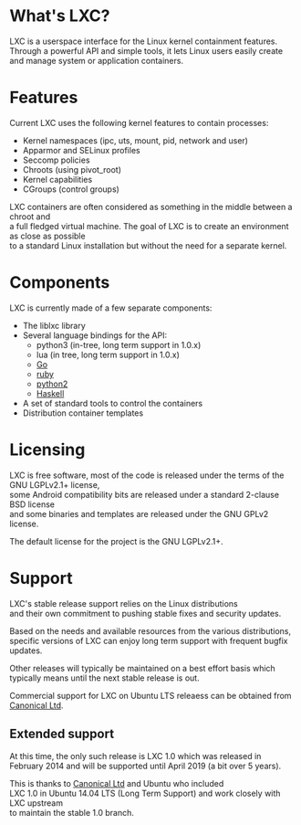 # What's LXC?

LXC is a userspace interface for the Linux kernel containment features.  
Through a powerful API and simple tools, it lets Linux users easily create  
and manage system or application containers.

# Features
Current LXC uses the following kernel features to contain processes:

 * Kernel namespaces (ipc, uts, mount, pid, network and user)
 * Apparmor and SELinux profiles
 * Seccomp policies
 * Chroots (using pivot\_root)
 * Kernel capabilities
 * CGroups (control groups)

LXC containers are often considered as something in the middle between a chroot and  
a full fledged virtual machine. The goal of LXC is to create an environment as close as possible  
to a standard Linux installation but without the need for a separate kernel.

# Components
LXC is currently made of a few separate components:

 * The liblxc library
 * Several language bindings for the API:
    * python3 (in-tree, long term support in 1.0.x)
    * lua (in tree, long term support in 1.0.x)
    * [Go](https://github.com/lxc/go-lxc)
    * [ruby](https://github.com/lxc/ruby-lxc)
    * [python2](https://github.com/lxc/python2-lxc)
    * [Haskell](https://github.com/fizruk/lxc)
 * A set of standard tools to control the containers
 * Distribution container templates

# Licensing
LXC is free software, most of the code is released under the terms of the GNU LGPLv2.1+ license,  
some Android compatibility bits are released under a standard 2-clause BSD license  
and some binaries and templates are released under the GNU GPLv2 license.

The default license for the project is the GNU LGPLv2.1+.

# Support
LXC's stable release support relies on the Linux distributions  
and their own commitment to pushing stable fixes and security updates.

Based on the needs and available resources from the various distributions,  
specific versions of LXC can enjoy long term support with frequent bugfix updates.

Other releases will typically be maintained on a best effort basis which  
typically means until the next stable release is out.

Commercial support for LXC on Ubuntu LTS releaess can be obtained from [Canonical Ltd](http://www.canonical.com).

## Extended support
At this time, the only such release is LXC 1.0 which was released in  
February 2014 and will be supported until April 2019 (a bit over 5 years).

This is thanks to [Canonical Ltd](http://www.canonical.com) and Ubuntu who included  
LXC 1.0 in Ubuntu 14.04 LTS (Long Term Support) and work closely with LXC upstream  
to maintain the stable 1.0 branch.
